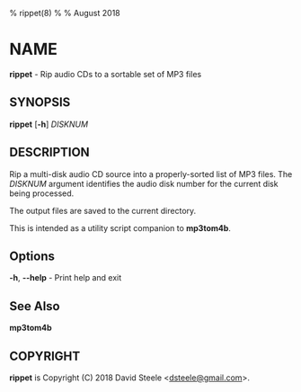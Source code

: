 % rippet(8)
%
% August 2018

# NAME

**rippet** - Rip audio CDs to a sortable set of MP3 files

## SYNOPSIS

**rippet** [**-h**] _DISKNUM_

## DESCRIPTION

Rip a multi-disk audio CD source into a properly-sorted list of MP3 files.
The _DISKNUM_ argument identifies the audio disk number for the current disk
being processed.

The output files are saved to the current directory.

This is intended as a utility script companion to **mp3tom4b**.

## Options
  **-h**, **--help** - Print help and exit

## See Also
  **mp3tom4b**

## COPYRIGHT

**rippet** is Copyright (C) 2018 David Steele &lt;dsteele@gmail.com&gt;.
